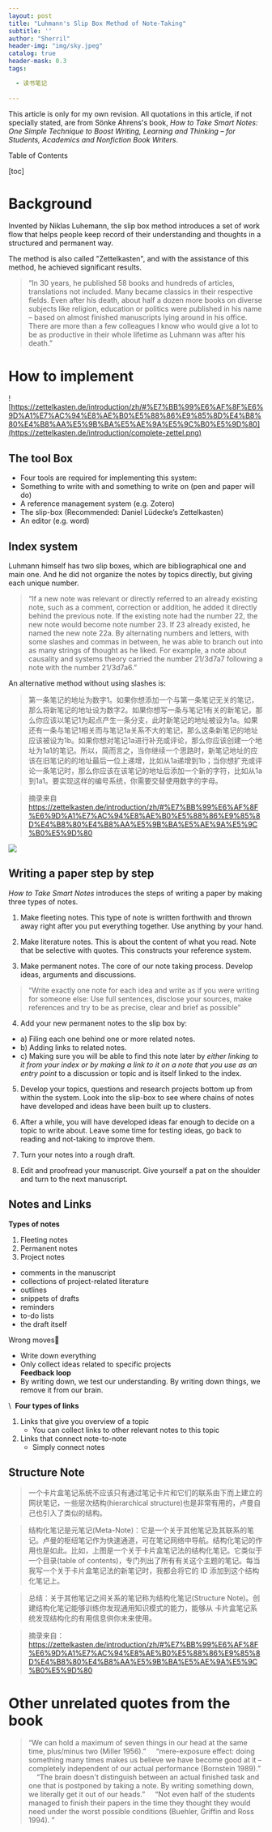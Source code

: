 ```yaml
---
layout: post
title: "Luhmann's Slip Box Method of Note-Taking"
subtitle: ''
author: "Sherril"
header-img: "img/sky.jpeg"
catalog: true
header-mask: 0.3
tags:

  - 读书笔记
  
---
```


This article is only for my own revision. All quotations in this article, if not specially stated, are from Sönke Ahrens's book, *How to Take Smart Notes: One Simple Technique to Boost Writing, Learning and Thinking – for Students, Academics and Nonfiction Book Writers*.

Table of Contents

[toc]


# Background

Invented by Niklas Luhemann, the slip box method introduces a set of work flow that helps people keep record of their understanding and thoughts in a structured and permanent way.

The method is also called "Zettelkasten", and with the assistance of this method, he achieved significant results.


> “In 30 years, he published 58 books and hundreds of articles, translations not included. Many became classics in their respective fields. Even after his death, about half a dozen more books on diverse subjects like religion, education or politics were published in his name – based on almost finished manuscripts lying around in his office. There are more than a few colleagues I know who would give a lot to be as productive in their whole lifetime as Luhmann was after his death.”

# How to implement

![https://zettelkasten.de/introduction/zh/#%E7%BB%99%E6%AF%8F%E6%9D%A1%E7%AC%94%E8%AE%B0%E5%88%86%E9%85%8D%E4%B8%80%E4%B8%AA%E5%9B%BA%E5%AE%9A%E5%9C%B0%E5%9D%80](https://zettelkasten.de/introduction/complete-zettel.png)

## The tool Box
* Four tools are required for implementing this system:
* Something to write with and something to write on (pen and paper will do)
* A reference management system (e.g. Zotero)
* The slip-box (Recommended: Daniel Lüdecke’s Zettelkasten)
* An editor (e.g. word)


## Index system
Luhmann himself has two slip boxes, which are bibliographical one and main one. And he did not organize the notes by topics directly, but giving each unique number. 

> “If a new note was relevant or directly referred to an already existing note, such as a comment, correction or addition, he added it directly behind the previous note. If the existing note had the number 22, the new note would become note number 23. If 23 already existed, he named the new note 22a. By alternating numbers and letters, with some slashes and commas in between, he was able to branch out into as many strings of thought as he liked. For example, a note about causality and systems theory carried the number 21/3d7a7 following a note with the number 21/3d7a6.”


An alternative method without using slashes is:


> 第一条笔记的地址为数字1。如果你想添加一个与第一条笔记无关的笔记，那么将新笔记的地址设为数字2。如果你想写一条与笔记1有关的新笔记，那么你应该以笔记1为起点产生一条分支，此时新笔记的地址被设为1a。如果还有一条与笔记1相关而与笔记1a关系不大的笔记，那么这条新笔记的地址应该被设为1b。如果你想对笔记1a进行补充或评论，那么你应该创建一个地址为1a1的笔记。所以，简而言之，当你继续一个思路时，新笔记地址的应该在旧笔记的的地址最后一位上递增，比如从1a递增到1b；当你想扩充或评论一条笔记时，那么你应该在该笔记的地址后添加一个新的字符，比如从1a到1a1。要实现这样的编号系统，你需要交替使用数字的字母。


> 摘录来自 https://zettelkasten.de/introduction/zh/#%E7%BB%99%E6%AF%8F%E6%9D%A1%E7%AC%94%E8%AE%B0%E5%88%86%E9%85%8D%E4%B8%80%E4%B8%AA%E5%9B%BA%E5%AE%9A%E5%9C%B0%E5%9D%80


![](https://zettelkasten.de/introduction/2020-08-13_folgezettel-sequence.png)

## Writing a paper step by step

*How to Take Smart Notes* introduces the steps of writing a paper by making three types of notes.


1. Make fleeting notes.
This type of note is written forthwith and thrown away right after you put everything together. Use anything by your hand.
   
2. Make literature notes.
This is about the content of what you read. Note that be selective with quotes. This constructs your reference system.

3. Make permanent notes.
The core of our note taking process. Develop ideas, arguments and discussions.
> “Write exactly one note for each idea and write as if you were writing for someone else: Use full sentences, disclose your sources, make references and try to be as precise, clear and brief as possible”

4. Add your new permanent notes to the slip box by:
*  a) Filing each one behind one or more related notes.
*  b) Adding links to related notes.
*  c) Making sure you will be able to find this note later by _either linking to it from your index or by making a link to it on a note that you use as an entry point_ to a discussion or topic and is itself linked to the index.

5. Develop your topics, questions and research projects bottom up from within the system. 
Look into the slip-box to see where chains of notes have developed and ideas have been built up to clusters.

6. After a while, you will have developed ideas far enough to decide on a topic to write about.
Leave some time for testing ideas, go back to reading and not-taking to improve them.

7. Turn your notes into a rough draft.

8. Edit and proofread your manuscript. Give yourself a pat on the shoulder and turn to the next manuscript.


## Notes and Links
**Types of notes**
1. Fleeting notes
2. Permanent notes
3. Project notes
* comments in the manuscript
* collections of project-related literature
* outlines
* snippets of drafts
* reminders
* to-do lists
* the draft itself

Wrong moves🙅
* Write down everything
* Only collect ideas related to specific projects
 
 
\
**Feedback loop**
* By writing down, we test our understanding. By writing down things, we remove it from our brain.

\ 
**Four types of links**
1. Links that give you overview of a topic
    * You can collect links to other relevant notes to this topic
2. Links that connect note-to-note
    * Simply connect notes 



## Structure Note

> 一个卡片盒笔记系统不应该只有通过笔记卡片和它们的联系由下而上建立的网状笔记，一些层次结构(hierarchical structure)也是非常有用的，卢曼自己也引入了类似的结构。

> 结构化笔记是元笔记(Meta-Note)：它是一个关于其他笔记及其联系的笔记。卢曼的枢纽笔记作为快速通道，可在笔记网络中导航。结构化笔记的作用也是如此。比如，上图是一个关于卡片盒笔记法的结构化笔记。它类似于一个目录(table of contents)，专门列出了所有有关这个主题的笔记。每当我写一个关于卡片盒笔记法的新笔记时，我都会将它的 ID 添加到这个结构化笔记上。

> 总结：关于其他笔记之间关系的笔记称为结构化笔记(Structure Note)。创建结构化笔记能够训练你发现通用知识模式的能力，能够从 卡片盒笔记系统发现结构化的有用信息供你未来使用。

> 摘录来自： https://zettelkasten.de/introduction/zh/#%E7%BB%99%E6%AF%8F%E6%9D%A1%E7%AC%94%E8%AE%B0%E5%88%86%E9%85%8D%E4%B8%80%E4%B8%AA%E5%9B%BA%E5%AE%9A%E5%9C%B0%E5%9D%80


# Other unrelated quotes from the book

> “We can hold a maximum of seven things in our head at the same time, plus/minus two (Miller 1956).”
>  
>  
> “mere-exposure effect: doing something many times makes us believe we have become good at it – completely independent of our actual performance (Bornstein 1989).”
>  
>  
> “The brain doesn't distinguish between an actual finished task and one that is postponed by taking a note. By writing something down, we literally get it out of our heads.”
>  
>  
> “Not even half of the students managed to finish their papers in the time they thought they would need under the worst possible conditions (Buehler, Griffin and Ross 1994). ”


